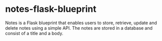 # notes-flask-blueprint
Notes is a Flask blueprint that enables users to store, retrieve, update and delete notes using a simple API. The notes are stored in a database and consist of a title and a body.
